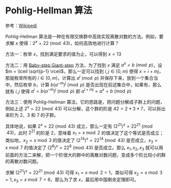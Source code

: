 # Pohlig-Hellman 算法

参考：[Wikipedi](https://en.wikipedia.org/wiki/Pohlig%E2%80%93Hellman_algorithm)

Pohlig-Hellman 算法是一种在有限交换群中高效实现离散对数的方法。例如，要求解 $x$ 使得：$2^x = 22 \pmod{43}$，如何高效地进行计算？

方法一：枚举 $x$，找到满足要求的值为止，可以得到 $x=13$

方法二：用 [Baby-step Giant-step](https://en.wikipedia.org/wiki/Baby-step_giant-step) 方法，为了找到 $x$ 满足 $a^x = b \pmod p$，设 $m = \lceil \sqrt{p-1} \rceil$，那么一定可以找到 $i, j \in [0, m)$ 使得 $x = i + mj$，那就枚举所有的 $i \in [0, m)$，计算出 $a^i \pmod p$ 并保存下来，放到一个集合当中，然后枚举 $b$，计算 $b(a^{-m})^j \pmod p$ 是否出现在前述集合中，如果有，那么就有 $i, j$ 使得 $a^i = b(a^{-m})^j \pmod p$ 即 $a^{i+mj}=a^x=b \pmod p$

方法三：使用 Pohlig-Hellman 算法，它的思路是，把问题分解成子群上的问题，例如上述 $2^x = 22 \pmod {43}$ 可以分解，这个群的阶是 $42 = 2 * 3 * 7$，可以拆出来阶为 2、3 和 7 的子群。

具体地说，如果 $2^x = 22 \pmod {43}$ 成立，那么一定有 $(2^{21})^x = 22^{21} \pmod {43}$，此时 $2^{21}$ 的阶是 2，意味着 $x_1 = x \bmod 2$ 的值决定了这个等式是否成立；类似地，$x_2 = x \bmod 3$ 的值决定了 $(2^{14})^x = 22^{14} \pmod {43}$ 是否成立，$x_3 = x \bmod 7$ 的值决定了 $(2^{6}) ^ x = 22^{6} \pmod {43}$ 是否成立。那么 $x_1, x_2, x_3$ 就可以用前面的方法二来解，把一个阶很大的群中的离散对数问题，变成多个阶比较小的群的离散对数问题。

求解 $(2^{21})^x = 22^{21} \pmod {43}$ 可得 $x_1 = x \bmod 2 = 1$，类似可得 $x_2 = x \bmod 3 = 1, x_3 = x \bmod 7 = 6$，那么为了求 $x$，最后用中国剩余定理即可。
